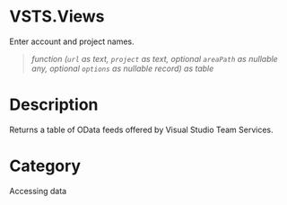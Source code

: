 ﻿# VSTS.Views
Enter account and project names.
> _function (<code>url</code> as text, <code>project</code> as text, optional <code>areaPath</code> as nullable any, optional <code>options</code> as nullable record) as table_
# Description 
Returns a table of OData feeds offered by Visual Studio Team Services.
# Category 
Accessing data
